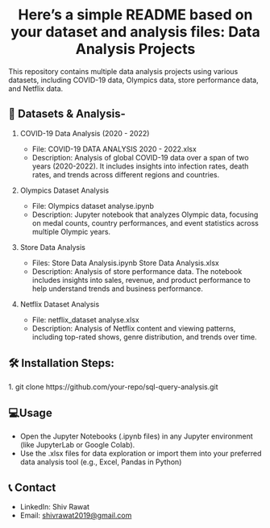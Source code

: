 <h1 align="center" id="title">Here’s a simple README based on your dataset and analysis files:
Data Analysis Projects</h1>

<p id="description">This repository contains multiple data analysis projects using various datasets, including COVID-19 data, Olympics data, store performance data, and Netflix data.</p>

  
  
<h2>🧐 Datasets & Analysis-</h2>

1. COVID-19 Data Analysis (2020 - 2022)

    * File: COVID-19 DATA ANALYSIS 2020 - 2022.xlsx
    * Description: Analysis of global COVID-19 data over a span of two years (2020-2022). It includes insights into infection rates, death rates, and trends across different regions and countries.

2. Olympics Dataset Analysis

    * File: Olympics dataset analyse.ipynb
    * Description: Jupyter notebook that analyzes Olympic data, focusing on medal counts, country performances, and event statistics across multiple Olympic years.

3. Store Data Analysis

    * Files:
        Store Data Analysis.ipynb
        Store Data Analysis.xlsx
    * Description: Analysis of store performance data. The notebook includes insights into sales, revenue, and product performance to help understand trends and business performance.

4. Netflix Dataset Analysis

    * File: netflix_dataset analyse.xlsx
    * Description: Analysis of Netflix content and viewing patterns, including top-rated shows, genre distribution, and trends over time.



<h2>🛠️ Installation Steps:</h2>

<p>1. git clone https://github.com/your-repo/sql-query-analysis.git</p>

  
  
<h2>💻Usage</h2>

* Open the Jupyter Notebooks (.ipynb files) in any Jupyter environment (like JupyterLab or Google Colab).
* Use the .xlsx files for data exploration or import them into your preferred data analysis tool (e.g., Excel, Pandas in Python)

<h2>📞 Contact</h2>

* LinkedIn: Shiv Rawat
* Email: shivrawat2019@gmail.com
